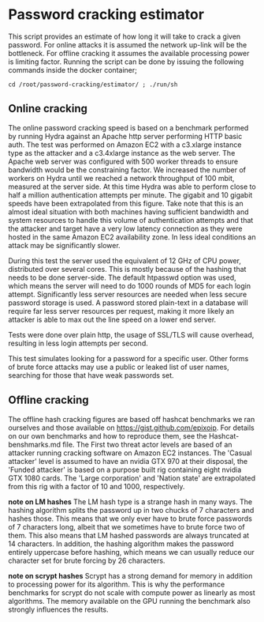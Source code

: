 # Password cracking estimator
This script provides an estimate of how long it will take to crack a given password. For online attacks it is assumed the network up-link will be the bottleneck. For offline cracking it assumes the available processing power is limiting factor. Running the script can be done by issuing the following commands inside the docker container;
```
cd /root/password-cracking/estimator/ ; ./run/sh
```

## Online cracking
The online password cracking speed is based on a benchmark performed by running Hydra against an Apache http server performing HTTP basic auth. The test was performed on Amazon EC2 with a c3.xlarge instance type as the attacker and a c3.4xlarge instance as the web server. The Apache web server was configured with 500 worker threads to ensure bandwidth would be the constraining factor. We increased the number of workers on Hydra until we reached a network throughput of 100 mbit, measured at the server side. At this time Hydra was able to perform close to half a million authentication attempts per minute. The gigabit and 10 gigabit speeds have been extrapolated from this figure. Take note that this is an almost ideal situation with both machines having sufficient bandwidth and system resources to handle this volume of authentication attempts and that the attacker and target have a very low latency connection as they were hosted in the same Amazon EC2 availability zone. In less ideal conditions an attack may be significantly slower.

During this test the server used the equivalent of 12 GHz of CPU power, distributed over several cores. This is mostly because of the hashing that needs to be done server-side. The default htpasswd option was used, which means the server will need to do 1000 rounds of MD5 for each login attempt.
Significantly less server resources are needed when less secure password storage is used. A password stored plain-text in a database will require far less server resources per request, making it more likely an attacker is able to max out the line speed on a lower end server.

Tests were done over plain http, the usage of SSL/TLS will cause overhead, resulting in less login attempts per second.

This test simulates looking for a password for a specific user. Other forms of brute force attacks may use a public or leaked list of user names, searching for those that have weak passwords set.

## Offline cracking
The offline hash cracking figures are based off hashcat benchmarks we ran ourselves and those available on https://gist.github.com/epixoip. For details on our own benchmarks and how to reproduce them, see the Hashcat-benshmarks.md file.
The First two threat actor levels are based of an attacker running cracking software on Amazon EC2 instances.
The 'Casual attacker' level is assumed to have an nvidia GTX 970 at their disposal, the 'Funded attacker' is based on a purpose built rig containing eight nvidia GTX 1080 cards.
The 'Large corporation' and 'Nation state' are extrapolated from this rig with a factor of 10 and 1000, respectively.

**note on LM hashes**
The LM hash type is a strange hash in many ways. The hashing algorithm splits the password up in two chucks of 7 characters and hashes those. This means that we only ever have to brute force passwords of 7 characters long, albeit that we sometimes have to brute force two of them. This also means that LM hashed passwords are always truncated at 14 characters.
In addition, the hashing algorithm makes the password entirely uppercase before hashing, which means we can usually reduce our character set for brute forcing by 26 characters.

**note on scrypt hashes**
Scrypt has a strong demand for memory in addition to processing power for its algorithm. This is why the performance benchmarks for scrypt do not scale with compute power as linearly as most algorithms. The memory available on the GPU running the benchmark also strongly influences the results.
